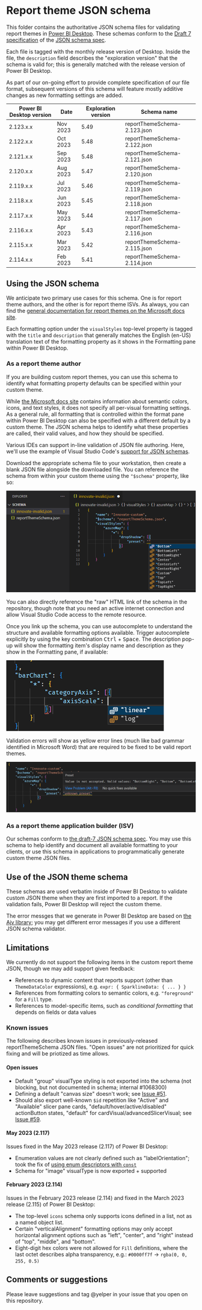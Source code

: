 # Report theme JSON schema

This folder contains the authoritative JSON schema files for validating report themes in [Power BI Desktop](https://powerbi.microsoft.com/desktop/).  These schemas conform to the [Draft 7 specification](https://json-schema.org/specification-links.html#draft-7) of the [JSON schema spec](https://json-schema.org/specification.html).

Each file is tagged with the monthly release version of Desktop.  Inside the file, the `description` field describes the "exploration version" that the schema is valid for; this is generally matched with the release version of Power BI Desktop.

As part of our on-going effort to provide complete specification of our file format, subsequent versions of this schema will feature mostly additive changes as new formatting settings are added.

| Power BI Desktop version | Date     |  Exploration version | Schema name                  |
|--------------------------|----------|----------------------|------------------------------|
| 2.123.x.x                | Nov 2023 | 5.49                 | reportThemeSchema-2.123.json |
| 2.122.x.x                | Oct 2023 | 5.48                 | reportThemeSchema-2.122.json |
| 2.121.x.x                | Sep 2023 | 5.48                 | reportThemeSchema-2.121.json |
| 2.120.x.x                | Aug 2023 | 5.47                 | reportThemeSchema-2.120.json |
| 2.119.x.x                | Jul 2023 | 5.46                 | reportThemeSchema-2.119.json |
| 2.118.x.x                | Jun 2023 | 5.45                 | reportThemeSchema-2.118.json |
| 2.117.x.x                | May 2023 | 5.44                 | reportThemeSchema-2.117.json |
| 2.116.x.x                | Apr 2023 | 5.43                 | reportThemeSchema-2.116.json |
| 2.115.x.x                | Mar 2023 | 5.42                 | reportThemeSchema-2.115.json |
| 2.114.x.x                | Feb 2023 | 5.41                 | reportThemeSchema-2.114.json |

## Using the JSON schema

We anticipate two primary use cases for this schema.  One is for report theme authors, and the other is for report theme ISVs.  As always, you can find the [general documentation for report themes on the Microsoft docs site](https://learn.microsoft.com/power-bi/create-reports/desktop-report-themes).

Each formatting option under the `visualStyles` top-level property is tagged with the `title` and `description` that generally matches the English (en-US) translation text of the formatting property as it shows in the Formatting pane within Power BI Desktop.

### As a report theme author

If you are building custom report themes, you can use this schema to identify what formatting property defaults can be specified within your custom theme.

While [the Microsoft docs site](https://learn.microsoft.com/power-bi/create-reports/desktop-report-themes#report-theme-json-file-format) contains information about semantic colors, icons, and text styles, it does not specify all per-visual formatting settings.  As a general rule, all formatting that is controlled within the format pane within Power BI Desktop can also be specified with a different default by a custom theme.  The JSON schema helps to identify what these properties are called, their valid values, and how they should be specified.

Various IDEs can support in-line validation of JSON file authoring.  Here, we'll use the example of Visual Studio Code's [support for JSON schemas](https://code.visualstudio.com/docs/languages/json#_json-schemas-and-settings).

Download the appropriate schema file to your workstation, then create a blank JSON file alongside the downloaded file.  You can reference the schema from within your custom theme using the `"$schema"` property, like so:

![Specifying a "$schema" top-level property in a JSON file, referencing a local reporThemeSchema.json file](images/schema-spec.png)

You can also directly reference the "raw" HTML link of the schema in the repository, though note that you need an active internet connection and allow Visual Studio Code access to the remote resource.

Once you link up the schema, you can use autocomplete to understand the structure and available formatting options available.  Trigger autocomplete explicitly by using the key combination <kbd>Ctrl</kbd> + <kbd>Space</kbd>.  The description pop-up will show the formatting item's display name and description as they show in the Formatting pane, if available:

![Performing 'autocomplete' on a formatting option's value shows the available values](images/autocomplete.png)

Validation errors will show as yellow error lines (much like bad grammar identified in Microsoft Word) that are required to be fixed to be valid report themes.

![Yellow squiggly lines under an unrecognized enum value, with an error pop-up describing valid enum values for drop shadow presets](images/errors.png)

### As a report theme application builder (ISV)

Our schemas conform to [the draft-7 JSON schema spec](https://json-schema.org/specification-links.html#draft-7).  You may use this schema to help identify and document all available formatting to your clients, or use this schema in applications to programmatically generate custom theme JSON files.

## Use of the JSON theme schema

These schemas are used verbatim inside of Power BI Desktop to validate custom JSON theme when they are first imported to a report.  If the validation fails, Power BI Desktop will reject the custom theme.

The error messges that we generate in Power BI Desktop are based on [the Ajv library](https://ajv.js.org/); you may get different error messages if you use a different JSON schema validator.

## Limitations

We currently do not support the following items in the custom report theme JSON, though we may add support given feedback:
* References to dynamic content that reports support (other than `ThemeDataColor` expressions), e.g. `expr: { SparklineData: { ... } }`
* References from formatting colors to semantic colors, e.g. `"foreground"` for a `Fill` type.
* References to model-specific items, such as _conditional formatting_ that depends on fields or data values

### Known issues
The following describes known issues in previously-released reportThemeSchema JSON files.  "Open issues" are not prioritized for quick fixing and will be priotized as time allows.

#### Open issues

* Default "group" visualType styling is not exported into the schema (not blocking, but not documented in schema; internal #1068300)
* Defining a default "canvas size" doesn't work; see [Issue #51](https://github.com/microsoft/powerbi-desktop-samples/issues/51).
* Should also export well-known `$id` repetition like "Active" and "Available" slicer pane cards, "default/hover/active/disabled" actionButton states, "default" for cardVisual/advancedSlicerVisual; see [Issue #59](https://github.com/microsoft/powerbi-desktop-samples/issues/59).

#### May 2023 (2.117)
Issues fixed in the May 2023 release (2.117) of Power BI Desktop:
* Enumeration values are not clearly defined such as "labelOrientation"; took the fix of [using enum descriptors with `const`](https://github.com/json-schema-org/json-schema-spec/issues/57#issuecomment-247861695)
* Schema for "image" visualType is now exported + supported

#### February 2023 (2.114)
Issues in the February 2023 release (2.114) and fixed in the March 2023 release (2.115) of Power BI Desktop:
* The top-level `icons` schema only supports icons defined in a list, not as a named object list.
* Certain "verticalAlignment" formatting options may only accept horizontal alignment options such as "left", "center", and "right" instead of "top", "middle", and "bottom".
* Eight-digit hex colors were not allowed for `Fill` definitions, where the last octet describes alpha transparency, e.g.: `#0000ff7f` -> `rgba(0, 0, 255, 0.5)`


## Comments or suggestions

Please leave suggestions and tag @yelper in your issue that you open on this repository.
